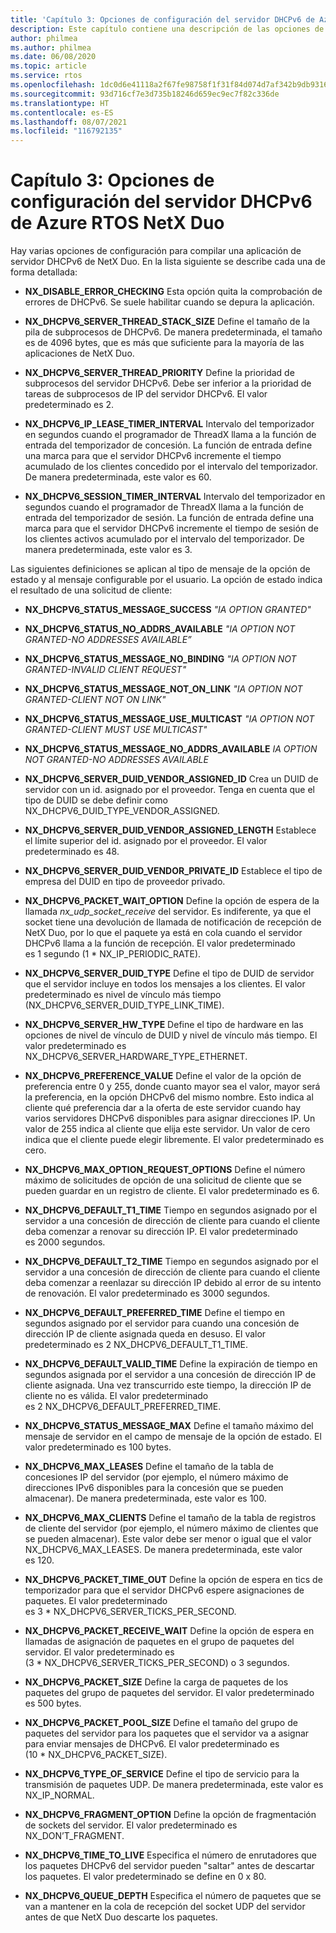 ```yaml
---
title: 'Capítulo 3: Opciones de configuración del servidor DHCPv6 de Azure RTOS NetX Duo'
description: Este capítulo contiene una descripción de las opciones de configuración del servidor DHCPv6 de Azure RTOS NetX Duo.
author: philmea
ms.author: philmea
ms.date: 06/08/2020
ms.topic: article
ms.service: rtos
ms.openlocfilehash: 1dc0d6e41118a2f67fe98758f1f31f84d074d7af342b9db93162ffe6354077ea
ms.sourcegitcommit: 93d716cf7e3d735b18246d659ec9ec7f82c336de
ms.translationtype: HT
ms.contentlocale: es-ES
ms.lasthandoff: 08/07/2021
ms.locfileid: "116792135"
---
```

# <a name="chapter-3---azure-rtos-netx-duo-dhcpv6-server-configuration-options"></a>Capítulo 3: Opciones de configuración del servidor DHCPv6 de Azure RTOS NetX Duo

Hay varias opciones de configuración para compilar una aplicación de servidor DHCPv6 de NetX Duo. En la lista siguiente se describe cada una de forma detallada:
  
- **NX_DISABLE_ERROR_CHECKING** Esta opción quita la comprobación de errores de DHCPv6. Se suele habilitar cuando se depura la aplicación.  
  
- **NX_DHCPV6_SERVER_THREAD_STACK_SIZE** Define el tamaño de la pila de subprocesos de DHCPv6. De manera predeterminada, el tamaño es de 4096 bytes, que es más que suficiente para la mayoría de las aplicaciones de NetX Duo.

- **NX_DHCPV6_SERVER_THREAD_PRIORITY** Define la prioridad de subprocesos del servidor DHCPv6. Debe ser inferior a la prioridad de tareas de subprocesos de IP del servidor DHCPv6. El valor predeterminado es 2.

- **NX_DHCPV6_IP_LEASE_TIMER_INTERVAL** Intervalo del temporizador en segundos cuando el programador de ThreadX llama a la función de entrada del temporizador de concesión. La función de entrada define una marca para que el servidor DHCPv6 incremente el tiempo acumulado de los clientes concedido por el intervalo del temporizador. De manera predeterminada, este valor es 60.

- **NX_DHCPV6_SESSION_TIMER_INTERVAL** Intervalo del temporizador en segundos cuando el programador de ThreadX llama a la función de entrada del temporizador de sesión. La función de entrada define una marca para que el servidor DHCPv6 incremente el tiempo de sesión de los clientes activos acumulado por el intervalo del temporizador. De manera predeterminada, este valor es 3.

Las siguientes definiciones se aplican al tipo de mensaje de la opción de estado y al mensaje configurable por el usuario. La opción de estado indica el resultado de una solicitud de cliente:

- **NX_DHCPV6_STATUS_MESSAGE_SUCCESS** *"IA OPTION GRANTED"*

- **NX_DHCPV6_STATUS_NO_ADDRS_AVAILABLE** *"IA OPTION NOT GRANTED-NO ADDRESSES AVAILABLE”*

- **NX_DHCPV6_STATUS_MESSAGE_NO_BINDING** *"IA OPTION NOT GRANTED-INVALID CLIENT REQUEST"*

- **NX_DHCPV6_STATUS_MESSAGE_NOT_ON_LINK** *"IA OPTION NOT GRANTED-CLIENT NOT ON LINK"*

- **NX_DHCPV6_STATUS_MESSAGE_USE_MULTICAST** *"IA OPTION NOT GRANTED-CLIENT MUST USE MULTICAST"*

- **NX_DHCPV6_STATUS_MESSAGE_NO_ADDRS_AVAILABLE** *IA OPTION NOT GRANTED-NO ADDRESSES AVAILABLE*

- **NX_DHCPV6_SERVER_DUID_VENDOR_ASSIGNED_ID** Crea un DUID de servidor con un id. asignado por el proveedor. Tenga en cuenta que el tipo de DUID se debe definir como NX_DHCPV6_DUID_TYPE_VENDOR_ASSIGNED.

- **NX_DHCPV6_SERVER_DUID_VENDOR_ASSIGNED_LENGTH** Establece el límite superior del id. asignado por el proveedor. El valor predeterminado es 48.

- **NX_DHCPV6_SERVER_DUID_VENDOR_PRIVATE_ID** Establece el tipo de empresa del DUID en tipo de proveedor privado.

- **NX_DHCPV6_PACKET_WAIT_OPTION** Define la opción de espera de la llamada *nx_udp_socket_receive* del servidor. Es indiferente, ya que el socket tiene una devolución de llamada de notificación de recepción de NetX Duo, por lo que el paquete ya está en cola cuando el servidor DHCPv6 llama a la función de recepción. El valor predeterminado es 1 segundo (1 * NX_IP_PERIODIC_RATE).

- **NX_DHCPV6_SERVER_DUID_TYPE** Define el tipo de DUID de servidor que el servidor incluye en todos los mensajes a los clientes. El valor predeterminado es nivel de vínculo más tiempo (NX_DHCPV6_SERVER_DUID_TYPE_LINK_TIME).

- **NX_DHCPV6_SERVER_HW_TYPE** Define el tipo de hardware en las opciones de nivel de vínculo de DUID y nivel de vínculo más tiempo. El valor predeterminado es NX_DHCPV6_SERVER_HARDWARE_TYPE_ETHERNET.

- **NX_DHCPV6_PREFERENCE_VALUE** Define el valor de la opción de preferencia entre 0 y 255, donde cuanto mayor sea el valor, mayor será la preferencia, en la opción DHCPv6 del mismo nombre. Esto indica al cliente qué preferencia dar a la oferta de este servidor cuando hay varios servidores DHCPv6 disponibles para asignar direcciones IP. Un valor de 255 indica al cliente que elija este servidor. Un valor de cero indica que el cliente puede elegir libremente. El valor predeterminado es cero.

- **NX_DHCPV6_MAX_OPTION_REQUEST_OPTIONS** Define el número máximo de solicitudes de opción de una solicitud de cliente que se pueden guardar en un registro de cliente. El valor predeterminado es 6.

- **NX_DHCPV6_DEFAULT_T1_TIME** Tiempo en segundos asignado por el servidor a una concesión de dirección de cliente para cuando el cliente deba comenzar a renovar su dirección IP. El valor predeterminado es 2000 segundos.

- **NX_DHCPV6_DEFAULT_T2_TIME** Tiempo en segundos asignado por el servidor a una concesión de dirección de cliente para cuando el cliente deba comenzar a reenlazar su dirección IP debido al error de su intento de renovación. El valor predeterminado es 3000 segundos.

- **NX_DHCPV6_DEFAULT_PREFERRED_TIME** Define el tiempo en segundos asignado por el servidor para cuando una concesión de dirección IP de cliente asignada queda en desuso. El valor predeterminado es 2 NX_DHCPV6_DEFAULT_T1_TIME.

- **NX_DHCPV6_DEFAULT_VALID_TIME** Define la expiración de tiempo en segundos asignada por el servidor a una concesión de dirección IP de cliente asignada. Una vez transcurrido este tiempo, la dirección IP de cliente no es válida. El valor predeterminado es 2 NX_DHCPV6_DEFAULT_PREFERRED_TIME.

- **NX_DHCPV6_STATUS_MESSAGE_MAX** Define el tamaño máximo del mensaje de servidor en el campo de mensaje de la opción de estado. El valor predeterminado es 100 bytes.

- **NX_DHCPV6_MAX_LEASES** Define el tamaño de la tabla de concesiones IP del servidor (por ejemplo, el número máximo de direcciones IPv6 disponibles para la concesión que se pueden almacenar). De manera predeterminada, este valor es 100.

- **NX_DHCPV6_MAX_CLIENTS** Define el tamaño de la tabla de registros de cliente del servidor (por ejemplo, el número máximo de clientes que se pueden almacenar). Este valor debe ser menor o igual que el valor NX_DHCPV6_MAX_LEASES. De manera predeterminada, este valor es 120.

- **NX_DHCPV6_PACKET_TIME_OUT** Define la opción de espera en tics de temporizador para que el servidor DHCPv6 espere asignaciones de paquetes. El valor predeterminado es 3 * NX_DHCPV6_SERVER_TICKS_PER_SECOND.

- **NX_DHCPV6_PACKET_RECEIVE_WAIT** Define la opción de espera en llamadas de asignación de paquetes en el grupo de paquetes del servidor. El valor predeterminado es (3 * NX_DHCPV6_SERVER_TICKS_PER_SECOND) o 3 segundos.

- **NX_DHCPV6_PACKET_SIZE** Define la carga de paquetes de los paquetes del grupo de paquetes del servidor. El valor predeterminado es 500 bytes.

- **NX_DHCPV6_PACKET_POOL_SIZE** Define el tamaño del grupo de paquetes del servidor para los paquetes que el servidor va a asignar para enviar mensajes de DHCPv6. El valor predeterminado es (10 * NX_DHCPV6_PACKET_SIZE).

- **NX_DHCPV6_TYPE_OF_SERVICE** Define el tipo de servicio para la transmisión de paquetes UDP. De manera predeterminada, este valor es NX_IP_NORMAL.

- **NX_DHCPV6_FRAGMENT_OPTION** Define la opción de fragmentación de sockets del servidor. El valor predeterminado es NX_DON’T_FRAGMENT.

- **NX_DHCPV6_TIME_TO_LIVE** Especifica el número de enrutadores que los paquetes DHCPv6 del servidor pueden "saltar" antes de descartar los paquetes. El valor predeterminado se define en 0 x 80.

- **NX_DHCPV6_QUEUE_DEPTH** Especifica el número de paquetes que se van a mantener en la cola de recepción del socket UDP del servidor antes de que NetX Duo descarte los paquetes.